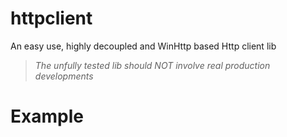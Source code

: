 # httpclient
An easy use, highly decoupled and WinHttp based Http client lib

> *The unfully tested lib should NOT involve real production developments*

# Example


